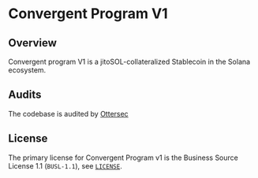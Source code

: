 # Convergent Program V1

## Overview
Convergent program V1 is a jitoSOL-collateralized Stablecoin in the Solana ecosystem.

## Audits

The codebase is audited by [Ottersec](https://github.com/Convergent-Finance/convergent-program-v1/blob/main/ottersec_audit.pdf)

## License

The primary license for Convergent Program v1 is the Business Source License 1.1 (`BUSL-1.1`), see [`LICENSE`](https://github.com/Convergent-Finance/convergent-program-v1/blob/main/LICENSE).
